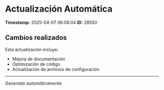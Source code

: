 # Actualización Automática

**Timestamp:** 2025-04-07 06:08:04
**ID:** 28550

## Cambios realizados

Esta actualización incluye:
- Mejora de documentación
- Optimización de código
- Actualización de archivos de configuración

---
*Generado automáticamente*
